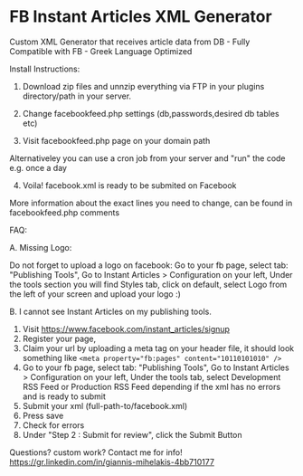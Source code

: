 # FB Instant Articles XML Generator
 Custom XML Generator that receives article data from DB - Fully Compatible with FB - Greek Language Optimized

 Install Instructions:
1. Download zip files and unnzip everything  via FTP in your plugins directory/path in your server.
 
2. Change facebookfeed.php settings (db,passwords,desired db tables etc)

3. Visit facebookfeed.php page on your domain path

Alternativeley you can use a cron job from your server and "run" the code  e.g. once a day

4. Voila! facebook.xml is ready to be submited on Facebook

More information about the exact lines you need to change, can be found in facebookfeed.php comments
 
 FAQ:
 
 A. Missing Logo: 
 
 Do not forget to upload a logo on facebook:
Go to your fb page, select tab: "Publishing Tools",
Go to Instant Articles > Configuration on your left,
 Under the tools section you will find Styles tab,  click on default,
 select Logo from the left of your screen and upload your logo :)
 
 B. I cannot see Instant Articles on my publishing tools.
 1. Visit https://www.facebook.com/instant_articles/signup
 2. Register your page,
 3. Claim your url by uploading a meta tag on your  header file,
 it should look something like ```<meta property="fb:pages" content="10110101010" />```
 4. Go to your fb page, select tab: "Publishing Tools",
Go to Instant Articles > Configuration on your left,
Under the tools tab, select Development RSS Feed or Production RSS Feed depending if the xml has no errors and is ready to submit
 5. Submit your xml (full-path-to/facebook.xml)
 6. Press save
 7. Check for errors
 8. Under "Step 2 : Submit for review", click the Submit Button
 
 
 Questions? custom work?
 Contact me for info!
 https://gr.linkedin.com/in/giannis-mihelakis-4bb710177